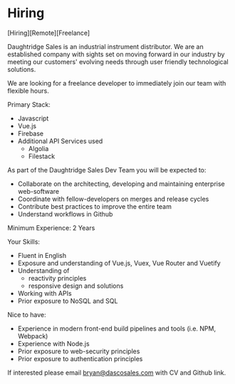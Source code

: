 # Hiring

[Hiring][Remote][Freelance]

Daughtridge Sales is an industrial instrument distributor. We are an established company with sights set on moving forward in our industry by meeting our customers' evolving needs through user friendly technological solutions.

We are looking for a freelance developer to immediately
join our team with flexible hours.

Primary Stack:
- Javascript
- Vue.js
- Firebase
- Additional API Services used
	- Algolia
	- Filestack

As part of the Daughtridge Sales Dev Team you will be expected to:
- Collaborate on the architecting, developing and maintaining enterprise web-software
- Coordinate with fellow-developers on merges and release cycles
- Contribute best practices to improve the entire team
- Understand workflows in Github

Minimum Experience:
2 Years

Your Skills:
- Fluent in English
- Exposure and understanding of Vue.js, Vuex, Vue Router and Vuetify
- Understanding of 
	- reactivity principles
	- responsive design and solutions
- Working with APIs
- Prior exposure to NoSQL and SQL

Nice to have:
- Experience in modern front-end build pipelines and tools (i.e. NPM, Webpack)
- Experience with Node.js
- Prior exposure to web-security principles
- Prior exposure to authentication principles

If interested please email bryan@dascosales.com with CV and Github link.
